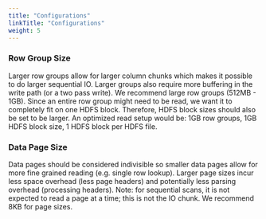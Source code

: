 ```yaml
---
title: "Configurations"
linkTitle: "Configurations"
weight: 5
---
```


### Row Group Size
Larger row groups allow for larger column chunks which makes it possible to do larger sequential IO. Larger groups also require more buffering in the write path (or a two pass write). We recommend large row groups (512MB - 1GB). Since an entire row group might need to be read, we want it to completely fit on one HDFS block. Therefore, HDFS block sizes should also be set to be larger. An optimized read setup would be: 1GB row groups, 1GB HDFS block size, 1 HDFS block per HDFS file.

### Data Page  Size
Data pages should be considered indivisible so smaller data pages allow for more fine grained reading (e.g. single row lookup). Larger page sizes incur less space overhead (less page headers) and potentially less parsing overhead (processing headers). Note: for sequential scans, it is not expected to read a page at a time; this is not the IO chunk. We recommend 8KB for page sizes.
